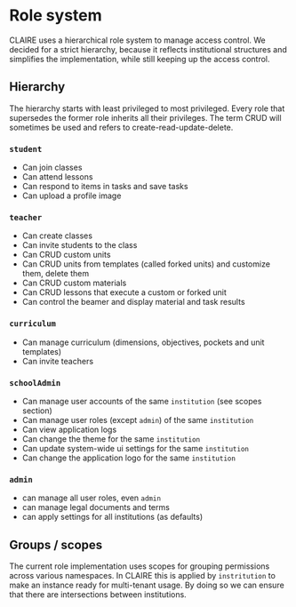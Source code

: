 # Role system

CLAIRE uses a hierarchical role system to manage access control. We decided for a strict hierarchy,
because it reflects institutional structures and simplifies the implementation, while still
keeping up the access control.

## Hierarchy

The hierarchy starts with least privileged to most privileged. Every role that supersedes the former
role inherits all their privileges. The term CRUD will sometimes be used and refers to create-read-update-delete.

### `student`

- Can join classes
- Can attend lessons
- Can respond to items in tasks and save tasks
- Can upload a profile image

### `teacher`

- Can create classes
- Can invite students to the class
- Can CRUD custom units
- Can CRUD units from templates (called forked units) and customize them, delete them
- Can CRUD custom materials
- Can CRUD lessons that execute a custom or forked unit
- Can control the beamer and display material and task results

### `curriculum`

- Can manage curriculum (dimensions, objectives, pockets and unit templates)
- Can invite teachers

### `schoolAdmin`

- Can manage user accounts of the same `institution` (see scopes section)
- Can manage user roles (except `admin`) of the same `institution`
- Can view application logs
- Can change the theme for the same `institution`
- Can update system-wide ui settings for the same `institution`
- Can change the application logo for the same `institution`

### `admin`

- can manage all user roles, even `admin`
- can manage legal documents and terms
- can apply settings for all institutions (as defaults)

## Groups / scopes

The current role implementation uses scopes for grouping permissions across
various namespaces. In CLAIRE this is applied by `instritution` to make an instance
ready for multi-tenant usage. By doing so we can ensure that there are intersections between institutions.